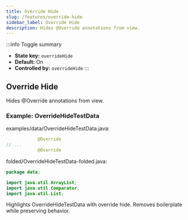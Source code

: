 ```yaml
---
title: Override Hide
slug: /features/override-hide
sidebar_label: Override Hide
description: Hides @Override annotations from view.
---
```


:::info Toggle summary
- **State key:** `overrideHide`
- **Default:** On
- **Controlled by:** `overrideHide`
:::

## Override Hide
Hides @Override annotations from view.

### Example: OverrideHideTestData

examples/data/OverrideHideTestData.java:
```java
            @Override
// ...
            @Override
```

folded/OverrideHideTestData-folded.java:
```java
package data;

import java.util.ArrayList;
import java.util.Comparator;
import java.util.List;
```

Highlights OverrideHideTestData with override hide.
Removes boilerplate while preserving behavior.
